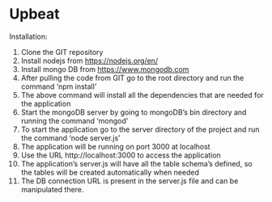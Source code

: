 # Upbeat
Installation:<br />
1.	Clone the GIT repository<br />
2.	Install nodejs from https://nodejs.org/en/<br />
3.	Install mongo DB from https://www.mongodb.com<br />
4.	After pulling the code from GIT go to the root directory and run the command ‘npm install’<br />
5.	The above command will install all the dependencies that are needed for the application<br />
6.	Start the mongoDB server by going to mongoDB’s bin directory and running the command ‘mongod’<br />
7.	To start the application go to the server directory of the project and run the command ‘node server.js’<br />
8.	The application will be running on port 3000 at localhost<br />
9.	Use the URL http://localhost:3000 to access the application<br />
10.	The application’s server.js will have all the table schema’s defined, so the tables will be created automatically when needed<br />
11.	The DB connection URL is present in the server.js file and can be manipulated there.<br />
